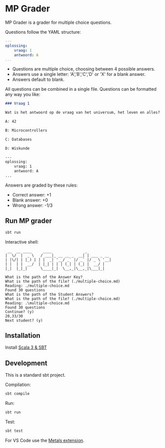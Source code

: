 # MP Grader

MP Grader is a grader for multiple choice questions.

Questions follow the YAML structure:

```yaml
---
oplossing:
    vraag: 1
    antwoord: A
...
```

* Questions are multiple choice, choosing between 4 possible answers.
* Answers use a single letter: 'A','B','C','D' or 'X' for a blank answer.
* Answers default to blank.

All questions can be combined in a single file. Questions can be formatted any way you like:

```markdown
### Vraag 1

Wat is het antwoord op de vraag van het universum, het leven en alles?

A: 42

B: Microcontrollers

C: Databases

D: Wiskunde

---
oplossing:
    vraag: 1
    antwoord: A
...
```

Answers are graded by these rules:

* Correct answer: +1
* Blank answer: +0
* Wrong answer: -1/3

## Run MP grader

```bash
sbt run
```

Interactive shell:

```text
 __  __ ____     ____               _
|  \/  |  _ \   / ___|_ __ __ _  __| | ___ _ __
| |\/| | |_) | | |  _| '__/ _` |/ _` |/ _ \ '__|
| |  | |  __/  | |_| | | | (_| | (_| |  __/ |
|_|  |_|_|      \____|_|  \__,_|\__,_|\___|_|

What is the path of the Answer Key?
What is the path of the file? (./multiple-choice.md)
Reading: ./multiple-choice.md
Found 30 questions
What is the path of the Student Answers?
What is the path of the file? (./multiple-choice.md)
Reading: .\multiple-choice.md
Found 30 questions
Continue? (y)
20,33/30
Next student? (y)
```

## Installation

Install [Scala 3 & SBT](https://www.scala-lang.org/download/)

## Development

This is a standard sbt project.

Compilation:

```bash
sbt compile
```

Run:

```bash
sbt run
```

Test:

```bash
sbt test
```

For VS Code use the [Metals extension](https://marketplace.visualstudio.com/items?itemName=scalameta.metals).
